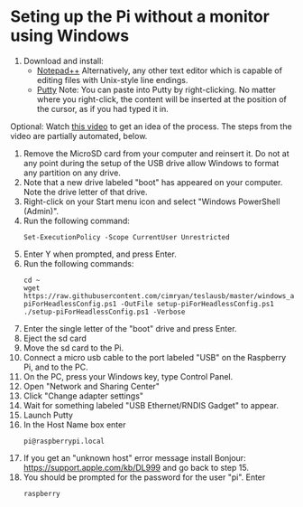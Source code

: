 # Seting up the Pi without a monitor using Windows
1. Download and install:
   * [Notepad++](https://notepad-plus-plus.org/) Alternatively, any other text editor which is capable of editing files with Unix-style line endings.
   * [Putty]( https://www.chiark.greenend.org.uk/~sgtatham/putty/latest.html) Note: You can paste into Putty by right-clicking. No matter where you right-click, the content will be inserted at the position of the cursor, as if you had typed it in.

Optional: Watch [this video](https://www.youtube.com/watch?v=xj3MPmJhAPU) to get an idea of the process. The steps from the video are partially automated, below.
1. Remove the MicroSD card from your computer and reinsert it. Do not at any point during the setup of the USB drive allow Windows to format any partition on any drive.
1. Note that a new drive labeled "boot" has appeared on your computer. Note the drive letter of that drive.
1. Right-click on your Start menu icon and select "Windows PowerShell (Admin)".
1. Run the following command:
    ```
    Set-ExecutionPolicy -Scope CurrentUser Unrestricted
    ```
1. Enter Y when prompted, and press Enter.
1. Run the following commands:
    ```
    cd ~
    wget https://raw.githubusercontent.com/cimryan/teslausb/master/windows_archive/setup-piForHeadlessConfig.ps1 -OutFile setup-piForHeadlessConfig.ps1
    ./setup-piForHeadlessConfig.ps1 -Verbose
    ```
1. Enter the single letter of the "boot" drive and press Enter.
1. Eject the sd card
1. Move the sd card to the Pi.
1. Connect a micro usb cable to the port labeled "USB" on the Raspberry Pi, and to the PC.
1. On the PC, press your Windows key, type Control Panel.
1. Open "Network and Sharing Center"
1. Click "Change adapter settings"
1. Wait for something labeled "USB Ethernet/RNDIS Gadget" to appear.
1. Launch Putty
1. In the Host Name box enter
    ```
    pi@raspberrypi.local
    ```
1. If you get an "unknown host" error message install Bonjour: https://support.apple.com/kb/DL999 and go back to step 15.
1. You should be prompted for the password for the user "pi". Enter
    ```
    raspberry
    ```
